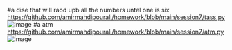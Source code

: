 #a dise that will raod upb all the numbers untel one is six
https://github.com/amirmahdipourali/homework/blob/main/session7/tass.py
![image](https://github.com/amirmahdipourali/homework/assets/140058795/de13c232-b8c0-4e54-b9f7-65623c59d847)
#a atm
https://github.com/amirmahdipourali/homework/blob/main/session7/atm.py
![image](https://github.com/amirmahdipourali/homework/assets/140058795/c0e1299d-8d1a-479a-ba3c-09666d4c5354)
